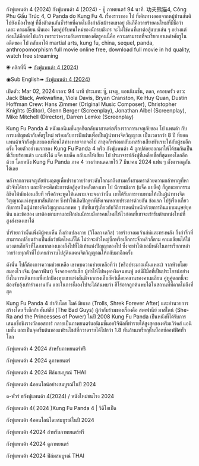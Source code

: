 กังฟูแพนด้า 4 (2024)
กังฟูแพนด้า 4 (2024) - บู๊ ภาพยนตร์ 94 นาที. 功夫熊猫4, Công Phu Gấu Trúc 4, O Panda do Kung Fu 4. เรื่องราวของ โป ที่เดินทางออกจากหมู่บ้านสันติไปยังเมืองใหญ่ ที่ซึ่งตัวตนอันชั่วร้ายที่คาดไม่ถึงกำลังเฝ้ารอเขาอยู่ มันก็คือวายร้ายคนใหม่ที่มีชื่อว่า เดอะ คาเมเลี่ยน นั่นเอง โดยคู่ปรับคนใหม่ของนักรบมังกร จะไม่ใช่คนที่เขาต่อสู้แบบเล่น ๆ อย่างแต่ก่อนได้อีกต่อไปแล้ว เพราะว่าความอันตรายของศัตรูคนนี้คือ ความสามารถที่จะเรียกเอาเหล่าศัตรูในอดีตของ โป กลับมาได้ martial arts, kung fu, china, sequel, panda, anthropomorphism full movie online free, download full movie in hd quality, watch free streaming


◉ คลิกที่นี่ ➠ <a href="https://t.co/YXjVQOkDx4">กังฟูแพนด้า 4 (2024)</a>

◉Sub English➠ <a href="https://t.co/YXjVQOkDx4">กังฟูแพนด้า 4 (2024)</a>


เปิดตัว: Mar 02, 2024
เวลา: 94 นาที
ประเภท: บู๊, ผจญ, แอนนิเมชั่น, ตลก, ครอบครัว
ดาว: Jack Black, Awkwafina, Viola Davis, Bryan Cranston, Ke Huy Quan, Dustin Hoffman
Crew: Hans Zimmer (Original Music Composer), Christopher Knights (Editor), Glenn Berger (Screenplay), Jonathan Aibel (Screenplay), Mike Mitchell (Director), Darren Lemke (Screenplay)

 Kung Fu Panda 4 หนังแอนิเมชั่นสุดฮิตกลับมาสานต่อเรื่องราวการผจญภัยของ โป แพนด้า กับการเผชิญหน้ากับศัตรูใหม่ พร้อมกับการฝึกฝนเพื่อเป็นผู้นำทางจิตวิญญาณ
 เป็นเวลากว่า 8 ปี ที่ยอดแพนด้าเจ้ากังฟูและผองเพื่อนได้ห่างหายจากจอไป ล่าสุดก็พร้อมกลับมาสร้างเสียงหัวเราะให้กับผู้ชมอีกครั้ง โดยตัวอย่างแรกของ Kung Fu Panda 4 หรือ กังฟูแพนด้า 4 ถูกปล่อยออกมาให้ได้ชมกันเป็นที่เรียบร้อยแล้ว แถมยังได้ แจ็ค แบล็ค กลับมาให้เสียง โป ปรมาจารย์กังฟูที่เหลือเชื่อที่สุดของโลกอีกด้วย โดยหนัง Kung Fu Panda ภาค 4 วางกำหนดฉายไว้ 7 มีนาคม 2024 แฟน ๆ ตั้งตารอดูกันได้เลย

หลังจากการผจญภัยท้ามฤตยูเพื่อปราบวายร้ายระดับโลกมาถึงสามครั้งสามคราด้วยความกล้าหาญที่หาตัวจับได้ยาก และทักษะศิลปะการต่อสู้สุดบ้าคลั่งของเขา โป นักรบมังกร (แจ็ค แบล็ค) ก็ถูกชะตากรรมลิขิตให้พักผ่อนเสียที หรือถ้าจะพูดให้เฉพาะเจาะจงกว่านั้น เขาได้รับการทาบทามให้เป็นผู้นำทางจิตวิญญาณแห่งหุบเขาสันติภาพ ซึ่งทำให้เกิดปัญหาที่ชัดเจนหลายประการด้วยกัน ข้อแรก โปรู้เรื่องเกี่ยวกับการเป็นผู้นำทางจิตวิญญาณมากพอ ๆ กับที่เขารู้เกี่ยวกับวิถีการลดน้ำหนักด้วยการกินแบบมนุษย์ยุคหิน และข้อสอง เขาต้องตามหาและฝึกฝนนักรบมังกรคนใหม่ให้ไวก่อนที่เขาจะเข้ารับตำแหน่งใหม่ที่สูงส่งของเขาได้

ซ้ำร้ายกว่านั้นเพิ่งมีผู้พบเห็น กิ้งก่าแปลงกาย (วิโอลา เดวิส) วายร้ายจอมเจ้าเล่ห์และทรงพลัง กิ้งก่าจิ๋วที่สามารถเปลี่ยนร่างเป็นสัตว์ชนิดไหนก็ได้ ไม่ว่าจะตัวใหญ่บิ๊กหรือเล็กกระจิ๋วหลิวก็ตาม คาเมเลียนได้ใช้ดวงตาเล็กจิ๋วที่โลภมากของเธอเล็งไปที่ไม้เท้าแห่งปัญญาของโป ซึ่งจะทำให้เธอมีพลังในการเรียกเหล่าวายร้ายทุกตัวที่โปเคยกำราบไปสู่ดินแดนจิตวิญญาณให้กลับมาอีกครั้ง

 ดังนั้น โปก็ต้องการความช่วยเหลือ เขาพบความช่วยเหลือที่ว่า (หรือประมาณนั้นแหละ) จากหัวขโมยสมองไว เจิน (อควาฟินา) จิ้งจอกคอร์แซ็ก ผู้ทำให้โปหงุดหงิดจนขนฟู แต่มีฝีมือที่เป็นประโยชน์อย่างยิ่งในการเดินทางเพื่อปกป้องหุบเขาแห่งสันติจากกรงเล็บสัตว์เลื้อยคลานของคาเมเลียน คู่หูคู่ตลกนี้จะต้องจับอุ้งเท้าร่วมงานกัน และในการนี้เองโปจะได้ค้นพบว่า ฮีโร่อาจถูกค้นพบได้ในสถานที่ที่คาดไม่ถึงที่สุด

Kung Fu Panda 4 กำกับโดย ไมค์ มิทเชล (Trolls, Shrek Forever After) และอำนวยการสร้างโดย รีเบ็กก้า ฮันท์ลีย์ (The Bad Guys) ผู้กำกับร่วมของเรื่องคือ สเตฟานีย์ มาสไตน์ (She-Ra and the Princesses of Power) ในปี 2008 Kung Fu Panda เป็นหนังที่ได้รับการเสนอชื่อชิงรางวัลออสการ์ กลายเป็นภาพยนตร์แอนิเมชั่นออริจินัลที่ทำรายได้สูงสุดของดรีมเวิร์คส์ แอนิเมชั่น และเป็นจุดเริ่มต้นของแฟรนไชส์ที่กวาดรายได้ไปกว่า 1.8 พันล้านเหรียญในบ็อกซ์ออฟฟิศทั่วโลก

กังฟูแพนด้า 4 2024 สำหรับภาพยนตร์ฟรี

กังฟูแพนด้า 4 2024 ดูภาพยนตร์

กังฟูแพนด้า 4 2024 ฟิล์มสมบูรณ์ THAI

กังฟูแพนด้า 4ออนไลน์อย่างสมบูรณ์ในปี 2024

ด-พัวร์ ธกังฟูแพนด้า 4(2024) / หนังใหม่ชนโรง 2024

กังฟูแพนด้า 4( 2024 )Kung Fu Panda 4 | วิดีโอเป็ด

กังฟูแพนด้า 4ออนไลน์โดยสมบูรณ์ในปี 2024

กังฟูแพนด้า 42024 สำหรับภาพยนตร์ฟรี

กังฟูแพนด้า 42024 ดูภาพยนตร์

กังฟูแพนด้า 42024 ฟิล์มสมบูรณ์ THAI
